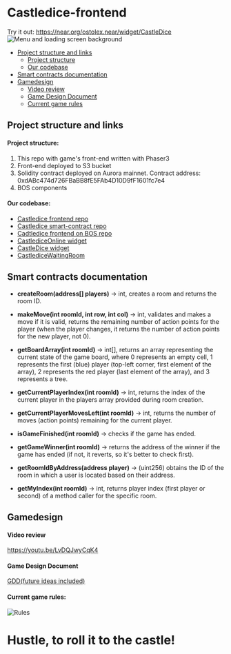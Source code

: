 # Castledice-frontend
Try it out: https://near.org/ostolex.near/widget/CastleDice
![Menu and loading screen background](https://github.com/OSTOLEX-Technologies/Castledice-frontend/assets/63261287/0911730f-4a9d-4f21-a970-4a7155f9de99)

- [Project structure and links](#project-structure-and-links)
  - [Project structure](#project-structure)
  - [Our codebase](#our-codebase)
- [Smart contracts documentation](#smart-contracts-documentation)
- [Gamedesign](#gamedesign)
  - [Video review](#video-review)
  - [Game Design Document](#game-design-document)
  - [Current game rules](#current-game-rules)

## Project structure and links
#### Project structure:
1. This repo with game's front-end written with Phaser3
2. Front-end deployed to S3 bucket
3. Solidity contract deployed on Aurora mainnet. Contract address: 0xdABc474d726FBaBB8fE5FAb4D10D9fF1601fc7e4
4. BOS components

#### Our codebase:
- [Castledice frontend repo](https://github.com/OSTOLEX-Technologies/Castledice-frontend)
- [Castledice smart-contract repo](https://github.com/OSTOLEX-Technologies/Castledice-smart-contract)
- [Cadtledice frontend on BOS repo](https://github.com/OSTOLEX-Technologies/Castledice-BOS-frontend)
- [CastlediceOnline widget](https://near.org/near/widget/ComponentDetailsPage?src=ostolex.near/widget/CastlediceOnline&tab=source)
- [CastleDice widget](https://near.org/near/widget/ComponentDetailsPage?src=ostolex.near/widget/CastleDice&tab=source)
- [CastlediceWaitingRoom](https://near.org/near/widget/ComponentDetailsPage?src=ostolex.near/widget/CastlediceWaitingRoom&tab=source)

## Smart contracts documentation
- **createRoom(address[] players)** -> int, creates a room and returns the room ID.

- **makeMove(int roomId, int row, int col)** -> int, validates and makes a move if it is valid, returns the remaining number of action points for the player (when the player changes, it returns the number of action points for the new player, not 0).

- **getBoardArray(int roomId)** -> int[], returns an array representing the current state of the game board, where 0 represents an empty cell, 1 represents the first (blue) player (top-left corner, first element of the array), 2 represents the red player (last element of the array), and 3 represents a tree.

- **getCurrentPlayerIndex(int roomId)** -> int, returns the index of the current player in the players array provided during room creation.

- **getCurrentPlayerMovesLeft(int roomId)** -> int, returns the number of moves (action points) remaining for the current player.

- **isGameFinished(int roomId)** -> checks if the game has ended.

- **getGameWinner(int roomId)** -> returns the address of the winner if the game has ended (if not, it reverts, so it's better to check first).

- **getRoomIdByAddress(address player)** -> (uint256) obtains the ID of the room in which a user is located based on their address.

- **getMyIndex(int roomId)** -> int, returns player index (first player or second) of a method caller for the specific room. 

## Gamedesign
#### Video review
https://youtu.be/LvDQJwyCqK4
#### Game Design Document 
[GDD(future ideas included)](https://docs.google.com/document/d/11eUU29k8fY7RZMhJjf4DnZyn3PVrBj_iQnW219KFsPc/edit?usp=sharing)
#### Current game rules:


![Rules](https://github.com/OSTOLEX-Technologies/Castledice-frontend/assets/63261287/0fdfa4f4-0a9f-4233-89b5-2afc9850b444)

# Hustle, to roll it to the castle! 
